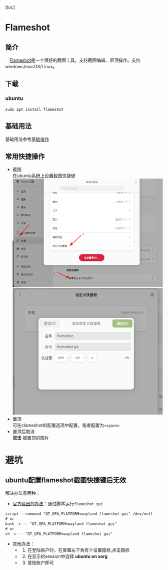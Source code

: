[toc]


# Flameshot
## 简介
&emsp;[Flameshot](https://flameshot.org/#download)是一个很好的截图工具，支持截图编辑、置顶操作。支持windows/macOS/Linux。
## 下载
### ubuntu
```shell
sudo apt install flameshot
```
## 基础用法
基础用法参考[基础操作](https://docs.snipaste.com/zh-cn/getting-started)
## 常用快捷操作
* 截图  
在ubuntu系统上设置截图快捷键
![](./ubuntu-shotkey.png)
![](./ubunt-add-shotkey.png)
* 置顶  
可在clameshot的配置选项中配置，笔者配置为`<space>`  
* 置顶后取消  
**双击** 被置顶的图片

# 避坑
## ubuntu配置flameshot截图快捷键后无效
解决办法有两种：
* [官方给出的办法](https://flameshot.org/docs/guide/wayland-help/)：通过脚本运行`flameshot gui`
```shell
script --command "QT_QPA_PLATFORM=wayland flameshot gui" /dev/null
# or
bash -c -- "QT_QPA_PLATFORM=wayland flameshot gui"
# or
sh -c -- "QT_QPA_PLATFORM=wayland flameshot gui"
```
* 其他办法：
    * 1. 在登陆账户时，在屏幕左下角有个设置图标,点击图标
    * 2. 在显示的session中选择 **ubuntu on xorg**
    * 3. 登陆账户即可

